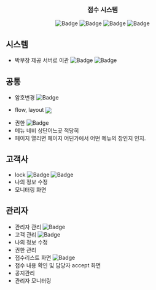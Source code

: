 <p align="center">
  <a href="" rel="noopener"></a>
</p>
<h3 align="center">접수 시스템</h3>

<div align="center">

![Badge](https://img.shields.io/badge/처리할꺼면-red)
![Badge](https://img.shields.io/badge/이관요청-333)
![Badge](https://img.shields.io/badge/완료및검토요청-blue)
![Badge](https://img.shields.io/badge/완료-skyblue)

</div>

## 시스템

- 박부장 제공 서버로 이관 ![Badge](https://img.shields.io/badge/jwp-red) ![Badge](https://img.shields.io/badge/quri-red)

## 공통

- 암호변경 ![Badge](https://img.shields.io/badge/puni-red) 
- <p>flow, layout <img src="https://img.shields.io/badge/quristyle-red" style="vertical-align: middle;"/></p>
- 권한 ![Badge](https://img.shields.io/badge/quri-red)
- 메뉴 네비 상단어느곳 적당히
- 페이지 열리면 페이지 어딘가에서 어떤 메뉴의 창인지 인지.

## 고객사

- lock ![Badge](https://img.shields.io/badge/uspuni-red) ![Badge](https://img.shields.io/badge/quri-skyblue)
- 나의 정보 수정
- 모니터링 화면

## 관리자

- 관리자 관리 ![Badge](https://img.shields.io/badge/quri-red)
- 고객 관리 ![Badge](https://img.shields.io/badge/frogtok-red)
- 나의 정보 수정
- 권한 관리
- 접수리스트 화면 ![Badge](https://img.shields.io/badge/quri-red)
- 접수 내용 확인 및 담당자 accept 화면
- 공지관리
- 관리자 모니터링

